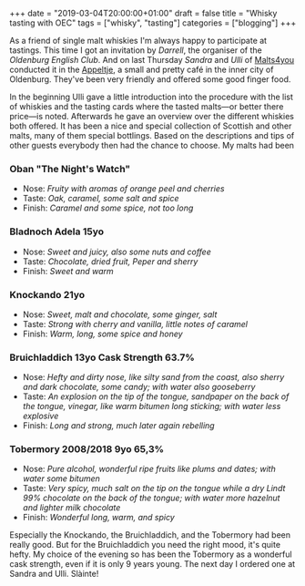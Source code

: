 +++
date = "2019-03-04T20:00:00+01:00"
draft = false
title = "Whisky tasting with OEC"
tags = ["whisky", "tasting"]
categories = ["blogging"]
+++

As a friend of single malt whiskies I'm always happy to participate at tastings. This time I got an invitation by *Darrell*, the organiser of the *Oldenburg English Club*. And on last Thursday *Sandra* and *Ulli* of [Malts4you](https://www.malts4you.com/) conducted it in the [Appeltje](https://www.appeltje-oldenburg.de/), a small and pretty café in the inner city of Oldenburg. They've been very friendly and offered some good finger food.

In the beginning Ulli gave a little introduction into the procedure with the list of whiskies and the tasting cards where the tasted malts—or better there price—is noted. Afterwards he gave an overview over the different whiskies both offered. It has been a nice and special collection of Scottish and other malts, many of them special bottlings. Based on the descriptions and tips of other guests everybody then had the chance to choose. My malts had been

### Oban "The Night's Watch"

- Nose: _Fruity with aromas of orange peel and cherries_
- Taste: _Oak, caramel, some salt and spice_
- Finish: _Caramel and some spice, not too long_
  
### Bladnoch Adela 15yo

- Nose: _Sweet and juicy, also some nuts and coffee_
- Taste: _Chocolate, dried fruit, Peper and sherry_
- Finish: _Sweet and warm_
  
### Knockando 21yo

- Nose: _Sweet, malt and chocolate, some ginger, salt_
- Taste: _Strong with cherry and vanilla, little notes of caramel_
- Finish: _Warm, long, some spice and honey_

### Bruichladdich 13yo Cask Strength 63.7%

- Nose: _Hefty and dirty nose, like silty sand from the coast, also sherry and dark chocolate, some candy; with water also gooseberry_
- Taste: _An explosion on the tip of the tongue, sandpaper on the back of the tongue, vinegar, like warm bitumen long sticking; with water less explosive_
- Finish: _Long and strong, much later again rebelling_

### Tobermory 2008/2018 9yo 65,3%

- Nose: _Pure alcohol, wonderful  ripe fruits like plums and dates; with water some bitumen_
- Taste: _Very  spicy, much salt on the tip on the tongue while a dry Lindt 99% chocolate on the back of the tongue; with water more hazelnut and lighter milk chocolate_
- Finish: _Wonderful long, warm, and spicy_

Especially the Knockando, the Bruichladdich, and the Tobermory had been really good. But for the Bruichladdich you need the right mood, it's quite hefty. My choice of the evening so has been the Tobermory as a wonderful cask strength, even if it is only 9 years young. The next day I ordered one at Sandra and Ulli. Slàinte!
